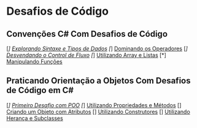 # Desafios de Código

## Convenções C# Com Desafios de Código

[*] [Explorando Sintaxe e Tipos de Dados](/ExplorandoSintaxeETiposDeDados/Program.cs)
[*] [Dominando os Operadores](/DominandoOsOperadores/Program.cs)
[*] [Desvendando o Control de Fluxo](/DesvendadoOCOntroleDeFluxo/Program.cs)
[*] [Utilizando Array e Listas](/UtilizandoArrayEListas/Program.cs)
[*] [Manipulando Funções](/ManipulandoFuncoes/Program.cs)

## Praticando Orientação a Objetos Com Desafios de Código em C#

[*] [Primeiro Desafio com POO](/PrimeiroDesafioComPOO/Program.cs)
[*] [Utilizando Propriedades e Métodos](/UtilizandoPropriedadesEMetodos/Program.cs)
[] [Criando um Objeto com Atributos](/CriandoUmObjetoComAtributos/Program.cs)
[] [Utilizando Construtores](/UtilizandoContrutores/Program.cs)
[] [Utilizando Herança e Subclasses](/UtilizandoHerancaESubclasses/Program.cs)
